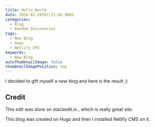 ```yaml
---
title: Hello World
date: 2018-01-20T07:21:42.000Z
categories:
  - Blog
  - Random Discoveries
tags:
  - New Blog
  - Hugo
  - Netlify CMS
keywords:
  - New Blog
autoThumbnailImage: false
thumbnailImagePosition: top
---
```

I decided to gift myself a new blog and here is the result ;)
<!--more-->

## Credit

This edit was done on stackedit.io , which is really great site.



This blog was created on Hugo and then I installed Netlify CMS on it.

<!--stackedit_data:
eyJoaXN0b3J5IjpbLTY4MDY2ODE0MV19
-->